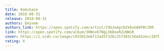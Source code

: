 ```yaml
---
title: Kamikaze
date: 2018-08-31
release: 2018-08-31
authors: Eminem
authors_link: https://open.spotify.com/artist/7dGJo4pcD2V6oG8kP0tJRR
link: https://open.spotify.com/album/3HNnxK7NgLXbDoxRZxNWiR
cover: https://i.scdn.co/image/c932b53e6f13a45f32bc357303c56eb52ecc28fb
rating: 4
---
```

